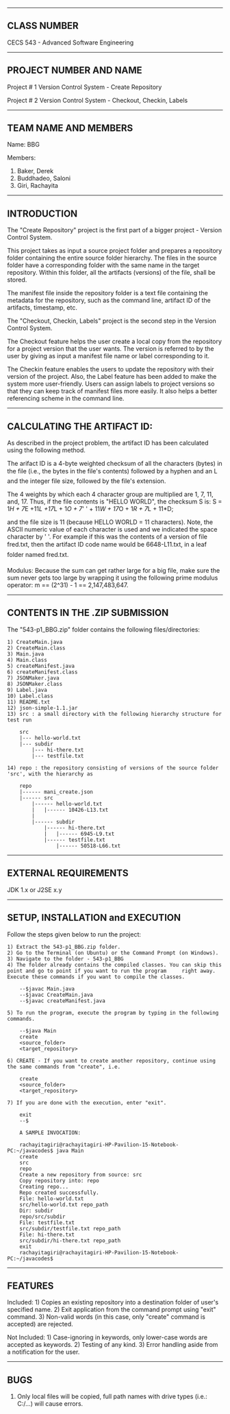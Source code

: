 -------------
CLASS NUMBER
-------------

CECS 543 - Advanced Software Engineering

------------------------
PROJECT NUMBER AND NAME
------------------------

Project # 1
Version Control System - Create Repository

Project # 2
Version Control System - Checkout, Checkin, Labels

----------------------
TEAM NAME AND MEMBERS
----------------------

Name: BBG

Members:
1) Baker, Derek
2) Buddhadeo, Saloni
3) Giri, Rachayita

-------------
INTRODUCTION
-------------

The "Create Repository" project is the first part of a bigger project - Version Control System.

This project takes as input a source project folder and prepares a repository folder containing the entire source folder hierarchy. The files in the source folder have a corresponding folder with the same name in the target repository. Within this folder, all the artifacts (versions) of the file, shall be stored. 

The manifest file inside the repository folder is a text file containing the metadata for the repository, such as the command line, artifact ID of the artifacts, timestamp, etc. 

The "Checkout, Checkin, Labels" project is the second step in the Version Control System.

The Checkout feature helps the user create a local copy from the repository for a project version that the user wants. The version is referred to by the user by giving as input a manifest file name or label corresponding to it. 

The Checkin feature enables the users to update the repository with their version of the project. Also, the Label feature has been added to make the system more user-friendly. Users can assign labels to project versions so that they can keep track of manifest files more easily. It also helps a better referencing scheme in the command line. 

----------------------------
CALCULATING THE ARTIFACT ID:
----------------------------
As described in the project problem, the artifact ID has been calculated using the following method.

The arifact ID is a 4-byte weighted checksum of all the characters (bytes) in the file (i.e., the bytes in the file's contents) followed by a hyphen and an L and the integer file size, followed by the file's extension. 

The 4 weights by which each 4 character group are multiplied are 1, 7, 11, and, 17. Thus, if the file contents is "HELLO WORLD", the checksum S is: 
S = 1*H + 7*E +11*L +17*L + 1*O + 7*' ' + 11*W + 17*O + 1*R + 7*L + 11*D;

and the file size is 11 (because HELLO WORLD = 11 characters). Note, the ASCII numeric value of each character is used and we indicated the space character by ' '. For example if this was the contents of a version of file fred.txt, then the artifact ID code name would be 6648-L11.txt, in a leaf folder named fred.txt.

Modulus: Because the sum can get rather large for a big file, make sure the sum never gets too large by wrapping it using the following prime modulus operator: m == (2^31) - 1 == 2,147,483,647.

--------------------------------
CONTENTS IN THE .ZIP SUBMISSION
--------------------------------

The "543-p1_BBG.zip" folder contains the following files/directories:

	1) CreateMain.java
	2) CreateMain.class
	3) Main.java
	4) Main.class
	5) createManifest.java
	6) createManifest.class
	7) JSONMaker.java
	8) JSONMaker.class
	9) Label.java
	10) Label.class
	11) README.txt
	12) json-simple-1.1.jar
	13) src : a small directory with the following hierarchy structure for test run
	 	
	 	src
	 	|--- hello-world.txt
	 	|--- subdir
	 		|--- hi-there.txt
	 		|--- testfile.txt

	14) repo : the repository consisting of versions of the source folder 'src', with the hierarchy as
		
		repo
		|------ mani_create.json		
		|------	src
		 	|------	hello-world.txt
			|	|------	10426-L13.txt
			|		 	
			|------ subdir
		 		|------	hi-there.txt
				|	|------ 6945-L9.txt	
		 		|------	testfile.txt
					|------ 50518-L66.txt
----------------------
EXTERNAL REQUIREMENTS
----------------------

JDK 1.x or J2SE x.y

----------------------------------
SETUP, INSTALLATION and EXECUTION
----------------------------------

Follow the steps given below to run the project:
	
	1) Extract the 543-p1_BBG.zip folder. 
	2) Go to the Terminal (on Ubuntu) or the Command Prompt (on Windows).
	3) Navigate to the folder - 543-p1_BBG
	4) The folder already contains the compiled classes. You can skip this point and go to point if you want to run the program 	right away. Execute these commands if you want to compile the classes. 

		--$javac Main.java
		--$javac CreateMain.java
		--$javac createManifest.java

	5) To run the program, execute the program by typing in the following commands.

		--$java Main
		create
		<source_folder>
		<target_repository>
	
	6) CREATE - If you want to create another repository, continue using the same commands from "create", i.e.

		create
		<source_folder>
		<target_repository>

	7) If you are done with the execution, enter "exit".

		exit
		--$

		A SAMPLE INVOCATION:

		rachayitagiri@rachayitagiri-HP-Pavilion-15-Notebook-PC:~/javacodes$ java Main
		create
		src
		repo    
		Create a new repository from source: src
		Copy repository into: repo
		Creating repo...
		Repo created successfully.
		File: hello-world.txt
		src/hello-world.txt repo_path
		Dir: subdir
		repo/src/subdir
		File: testfile.txt
		src/subdir/testfile.txt repo_path
		File: hi-there.txt
		src/subdir/hi-there.txt repo_path
		exit
		rachayitagiri@rachayitagiri-HP-Pavilion-15-Notebook-PC:~/javacodes$

---------
FEATURES
---------
Included:
	1) Copies an existing repository into a destination folder of user's specified name.
	2) Exit application from the command prompt using "exit" command.
	3) Non-valid words (in this case, only "create" command is accepted) are rejected.

Not Included:
	1) Case-ignoring in keywords, only lower-case words are accepted as keywords.
	2) Testing of any kind.
	3) Error handling aside from a notification for the user.

-----
BUGS
-----
1) Only local files will be copied, full path names with drive types (i.e.: C:/...) will cause errors.

